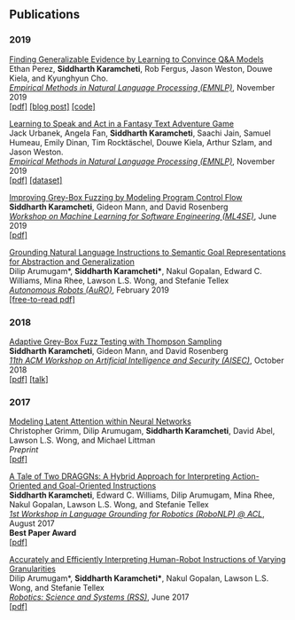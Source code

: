 ## Publications

### 2019

[Finding Generalizable Evidence by Learning to Convince Q&A Models](https://arxiv.org/abs/1909.05863)  
Ethan Perez, **Siddharth Karamcheti**, Rob Fergus, Jason Weston, Douwe Kiela, and Kyunghyun Cho.  
[*Empirical Methods in Natural Language Processing (EMNLP)*](https://www.emnlp-ijcnlp2019.org/), November 2019  
[[pdf]](/assets/papers/debate-emnlp19.pdf) [[blog post]](https://medium.com/@ethanperez18/what-convinces-q-a-models-7b39faf07825) [[code]](https://github.com/ethanjperez/allennlp)

[Learning to Speak and Act in a Fantasy Text Adventure Game](https://arxiv.org/abs/1903.03094)  
Jack Urbanek, Angela Fan, **Siddharth Karamcheti**, Saachi Jain, Samuel Humeau, Emily Dinan, Tim Rocktäschel, Douwe Kiela, Arthur Szlam, and Jason Weston.  
[*Empirical Methods in Natural Language Processing (EMNLP)*](https://www.emnlp-ijcnlp2019.org/), November 2019  
[[pdf]](/assets/papers/light-emnlp19.pdf) [[dataset]](https://parl.ai/projects/light/)

[Improving Grey-Box Fuzzing by Modeling Program Control Flow](https://arxiv.org/abs/1811.08973)  
**Siddharth Karamcheti**, Gideon Mann, and David Rosenberg  
[*Workshop on Machine Learning for Software Engineering (ML4SE)*](https://ml4se.github.io/), June 2019  
[[pdf]](/assets/papers/ml4se19.pdf)

[Grounding Natural Language Instructions to Semantic Goal Representations for Abstraction and Generalization](https://doi.org/10.1007/s10514-018-9792-8)  
Dilip Arumugam*, __Siddharth Karamcheti*__, Nakul Gopalan, Edward C. Williams, Mina Rhee, Lawson L.S. Wong, and Stefanie Tellex  
[*Autonomous Robots (AuRO)*](https://link.springer.com/journal/10514), February 2019  
[[free-to-read pdf]](/assets/papers/auro19.pdf)

### 2018

[Adaptive Grey-Box Fuzz Testing with Thompson Sampling](https://arxiv.org/abs/1808.08256)  
**Siddharth Karamcheti**, Gideon Mann, and David Rosenberg  
[*11th ACM Workshop on Artificial Intelligence and Security (AISEC)*](http://aisec2018.icsi.berkeley.edu/aisec2018/program.html), October 2018  
[[pdf]](/assets/papers/aisec18.pdf) [[talk]](/assets/talks/aisec18.pdf)

### 2017

[Modeling Latent Attention within Neural Networks](https://arxiv.org/abs/1706.00536)  
Christopher Grimm, Dilip Arumugam, **Siddharth Karamcheti**, David Abel, Lawson L.S. Wong, and Michael Littman  
*Preprint*  
[[pdf]](/assets/papers/lans17.pdf)

[A Tale of Two DRAGGNs: A Hybrid Approach for Interpreting Action-Oriented and Goal-Oriented Instructions](https://arxiv.org/abs/1707.08668)  
**Siddharth Karamcheti**, Edward C. Williams, Dilip Arumugam, Mina Rhee, Nakul Gopalan, Lawson L.S. Wong, and Stefanie Tellex  
[*1st Workshop in Language Grounding for Robotics (RoboNLP) @ ACL*](https://robo-nlp.github.io/2017_index.html), August 2017  
**Best Paper Award**  
[[pdf]](/assets/papers/robonlp17.pdf) 

[Accurately and Efficiently Interpreting Human-Robot Instructions of Varying Granularities](https://arxiv.org/abs/1704.06616)  
Dilip Arumugam*, __Siddharth Karamcheti*__, Nakul Gopalan, Lawson L.S. Wong, and Stefanie Tellex  
[*Robotics: Science and Systems (RSS)*](http://www.roboticsproceedings.org/rss13/index.html), June 2017  
[[pdf]](/assets/papers/rss17.pdf)